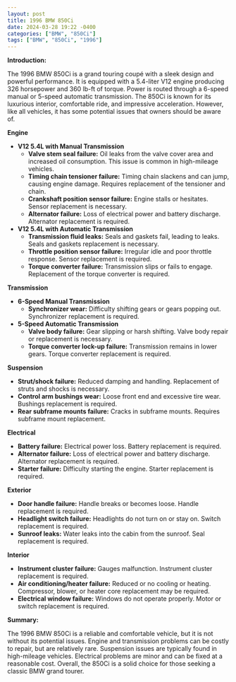 ```yaml
---
layout: post
title: 1996 BMW 850Ci
date: 2024-03-28 19:22 -0400
categories: ["BMW", "850Ci"]
tags: ["BMW", "850Ci", "1996"]
---
```

**Introduction:**

The 1996 BMW 850Ci is a grand touring coupé with a sleek design and powerful performance. It is equipped with a 5.4-liter V12 engine producing 326 horsepower and 360 lb-ft of torque. Power is routed through a 6-speed manual or 5-speed automatic transmission. The 850Ci is known for its luxurious interior, comfortable ride, and impressive acceleration. However, like all vehicles, it has some potential issues that owners should be aware of.

**Engine**

* **V12 5.4L with Manual Transmission**
    * **Valve stem seal failure:** Oil leaks from the valve cover area and increased oil consumption. This issue is common in high-mileage vehicles.
    * **Timing chain tensioner failure:** Timing chain slackens and can jump, causing engine damage. Requires replacement of the tensioner and chain.
    * **Crankshaft position sensor failure:** Engine stalls or hesitates. Sensor replacement is necessary.
    * **Alternator failure:** Loss of electrical power and battery discharge. Alternator replacement is required.
* **V12 5.4L with Automatic Transmission**
    * **Transmission fluid leaks:** Seals and gaskets fail, leading to leaks. Seals and gaskets replacement is necessary.
    * **Throttle position sensor failure:** Irregular idle and poor throttle response. Sensor replacement is required.
    * **Torque converter failure:** Transmission slips or fails to engage. Replacement of the torque converter is required.

**Transmission**

* **6-Speed Manual Transmission**
    * **Synchronizer wear:** Difficulty shifting gears or gears popping out. Synchronizer replacement is required.
* **5-Speed Automatic Transmission**
    * **Valve body failure:** Gear slipping or harsh shifting. Valve body repair or replacement is necessary.
    * **Torque converter lock-up failure:** Transmission remains in lower gears. Torque converter replacement is required.

**Suspension**

* **Strut/shock failure:** Reduced damping and handling. Replacement of struts and shocks is necessary.
* **Control arm bushings wear:** Loose front end and excessive tire wear. Bushings replacement is required.
* **Rear subframe mounts failure:** Cracks in subframe mounts. Requires subframe mount replacement.

**Electrical**

* **Battery failure:** Electrical power loss. Battery replacement is required.
* **Alternator failure:** Loss of electrical power and battery discharge. Alternator replacement is required.
* **Starter failure:** Difficulty starting the engine. Starter replacement is required.

**Exterior**

* **Door handle failure:** Handle breaks or becomes loose. Handle replacement is required.
* **Headlight switch failure:** Headlights do not turn on or stay on. Switch replacement is required.
* **Sunroof leaks:** Water leaks into the cabin from the sunroof. Seal replacement is required.

**Interior**

* **Instrument cluster failure:** Gauges malfunction. Instrument cluster replacement is required.
* **Air conditioning/heater failure:** Reduced or no cooling or heating. Compressor, blower, or heater core replacement may be required.
* **Electrical window failure:** Windows do not operate properly. Motor or switch replacement is required.

**Summary:**

The 1996 BMW 850Ci is a reliable and comfortable vehicle, but it is not without its potential issues. Engine and transmission problems can be costly to repair, but are relatively rare. Suspension issues are typically found in high-mileage vehicles. Electrical problems are minor and can be fixed at a reasonable cost. Overall, the 850Ci is a solid choice for those seeking a classic BMW grand tourer.
